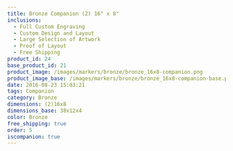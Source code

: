 ```yaml
---
title: Bronze Companion (2) 16" x 8"
inclusions:
  - Full Custom Engraving
  - Custom Design and Layout
  - Large Selection of Artwork
  - Proof of Layout
  - Free Shipping
product_id: 24
base_product_id: 21
product_image: /images/markers/bronze/bronze_16x8-companion.png
product_image_base: /images/markers/bronze/bronze_16x8-companion-base.png
date: 2016-08-23 15:03:21
tags: Companion
category: Bronze
dimensions: (2)16x8
dimensions_base: 38x12x4
color: Bronze
free_shipping: true
order: 5
iscompanion: true
---
```


